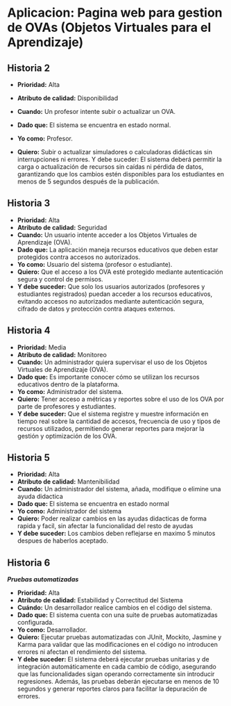 # Aplicacion: Pagina web para gestion de OVAs (Objetos Virtuales para el Aprendizaje)

## Historia 2

- **Prioridad:** Alta

- **Atributo de calidad:** Disponibilidad

- **Cuando:** Un profesor intente subir o actualizar un OVA.

- **Dado que:** El sistema se encuentra en estado normal.

- **Yo como:** Profesor.

- **Quiero:** Subir o actualizar simuladores o calculadoras didácticas sin interrupciones ni errores.
Y debe suceder: El sistema deberá permitir la carga o actualización de recursos sin caídas ni pérdida de datos, garantizando que los cambios estén disponibles para los estudiantes en menos de 5 segundos después de la publicación.


## Historia 3

- **Prioridad:** Alta  
- **Atributo de calidad:** Seguridad  
- **Cuando:** Un usuario intente acceder a los Objetos Virtuales de Aprendizaje (OVA).  
- **Dado que:** La aplicación maneja recursos educativos que deben estar protegidos contra accesos no autorizados.  
- **Yo como:** Usuario del sistema (profesor o estudiante).  
- **Quiero:** Que el acceso a los OVA esté protegido mediante autenticación segura y control de permisos.  
- **Y debe suceder:** Que solo los usuarios autorizados (profesores y estudiantes registrados) puedan acceder a los recursos educativos, evitando accesos no autorizados mediante autenticación segura, cifrado de datos y protección contra ataques externos. 

## Historia 4

- **Prioridad:** Media  
- **Atributo de calidad:** Monitoreo  
- **Cuando:** Un administrador quiera supervisar el uso de los Objetos Virtuales de Aprendizaje (OVA).  
- **Dado que:** Es importante conocer cómo se utilizan los recursos educativos dentro de la plataforma.  
- **Yo como:** Administrador del sistema.  
- **Quiero:** Tener acceso a métricas y reportes sobre el uso de los OVA por parte de profesores y estudiantes.  
- **Y debe suceder:** Que el sistema registre y muestre información en tiempo real sobre la cantidad de accesos, frecuencia de uso y tipos de recursos utilizados, permitiendo generar reportes para mejorar la gestión y optimización de los OVA.  

## Historia 5
- **Prioridad:** Alta
- **Atributo de calidad:** Mantenibilidad
- **Cuando:** Un administrador del sistema, añada, modifique o elimine una ayuda didactica
- **Dado que:** El sistema se encuentra en estado normal
- **Yo como:** Administrador del sistema
- **Quiero:** Poder realizar cambios en las ayudas didacticas de forma rapida y facil, sin afectar la funcionalidad del resto de ayudas
- **Y debe suceder:** Los cambios deben reflejarse en maximo 5 minutos despues de haberlos aceptado.


## Historia 6
***Pruebas automatizadas***
- **Prioridad:** Alta
- **Atributo de calidad:** Estabilidad y Correctitud del Sistema
- **Cuándo:** Un desarrollador realice cambios en el código del sistema.
- **Dado que:** El sistema cuenta con una suite de pruebas automatizadas configurada.
- **Yo como:** Desarrollador.
- **Quiero:** Ejecutar pruebas automatizadas con JUnit, Mockito, Jasmine y Karma para validar que las modificaciones en el código no introducen errores ni afectan el rendimiento del sistema.
- **Y debe suceder:** El sistema deberá ejecutar pruebas unitarias y de integración automáticamente en cada cambio de código, asegurando que las funcionalidades sigan operando correctamente sin introducir regresiones. Además, las pruebas deberán ejecutarse en menos de 10 segundos y generar reportes claros para facilitar la depuración de errores.


